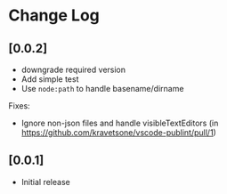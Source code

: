 # Change Log

## [0.0.2]

-   downgrade required version
-   Add simple test
-   Use `node:path` to handle basename/dirname

Fixes:

-   Ignore non-json files and handle visibleTextEditors (in https://github.com/kravetsone/vscode-publint/pull/1)

## [0.0.1]

-   Initial release
